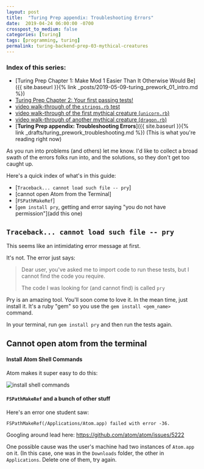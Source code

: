 ```yaml
---
layout: post
title:  "Turing Prep appendix: Troubleshooting Errors"
date:  2019-04-24 06:00:00 -0700
crosspost_to_medium: false
categories: [turing]
tags: [programming, turing]
permalink: turing-backend-prep-03-mythical-creatures
---
```


### Index of this series:
- [Turing Prep Chapter 1: Make Mod 1 Easier Than It Otherwise Would Be]({{ site.baseurl }}{% link _posts/2019-05-09-turing_prework_01_intro.md %})
- [Turing Prep Chapter 2: Your first passing tests!](#getting-the-right-files) 
- [video walk-through of the `strings.rb` test](#6-video-walkthrough---make-the-first-test-pass)
- [video walk-through of the first mythical creature (`unicorn.rb`)](#mythical-creatures-unicornrb)
- [video walk-through of another mythical creature (`dragon.rb`)](#mythical-creatures-dragonrb)
- [**Turing Prep appendix: Troubleshooting Errors**]({{ site.baseurl }}{% link _drafts/turing_prework_troubleshooting.md %}) (This is what you're reading right now)

As you run into problems (and others) let me know. I'd like to collect a broad swath of the errors folks run into, and the solutions, so they don't get too caught up.

Here's a quick index of what's in this guide:

- [`Traceback... cannot load such file -- pry`]
- [cannot open Atom from the Terminal]
- [`FSPathMakeRef`]
- [`gem install pry`, getting and error saying "you do not have permission"](add this one)

## `Traceback... cannot load such file -- pry`

This seems like an intimidating error message at first. 

It's not. The error just says:

> Dear user, you've asked me to import code to run these tests, but I cannot find the code you require. 
>
> The code I was looking for (and cannot find) is called `pry`

Pry is an amazing tool. You'll soon come to love it. In the mean time, just install it. It's a ruby "gem" so you use the `gem install <gem_name>` command.

In your terminal, run `gem install pry` and then run the tests again. 

## Cannot open atom from the terminal

#### Install Atom Shell Commands

Atom makes it super easy to do this:

![install shell commands](https://cl.ly/c774fbf6ae66/2018-09-14%20at%203.44%20PM.jpg)

#### `FSPathMakeRef` and a bunch of other stuff

Here's an error one student saw:

`FSPathMakeRef(/Applications/Atom.app) failed with error -36.`

Googling around lead here: https://github.com/atom/atom/issues/5222

One possible cause was the user's machine had two instances of `Atom.app` on it. (In this case, one was in the `Downloads` folder, the other in `Applications`. Delete one of them, try again.


